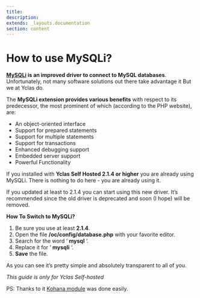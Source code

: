 ```yaml
---
title:
description:
extends: _layouts.documentation
section: content
---
```


# How to use MySQLi?

**[MySQLi](https://en.wikipedia.org/wiki/MySQLi)  is an improved driver to connect to MySQL databases**. Unfortunately, not many software solutions out there take advantage it But we at Yclas do.

The  **MySQLi extension provides various benefits**  with respect to its predecessor, the most prominent of which (according to the PHP website), are:

- An object-oriented interface
- Support for prepared statements
- Support for multiple statements
- Support for transactions
- Enhanced debugging support
- Embedded server support
- Powerful Functionality

If you installed with  **Yclas Self Hosted 2.1.4 or higher**  you are already using MySQLi. There is nothing to do here - you are already using it.

If you updated at least to 2.1.4 you can start using this new driver. It’s recommended since the old driver is deprecated and soon (I hope) will be removed.

**How To Switch to MySQLi?**

1.  Be sure you use at least  **2.1.4**.
2.  Open the file  **/oc/config/database.php**  with your favorite editor.
3.  Search for the word ‘  **mysql**  ‘.
4.  Replace it for ‘  **mysqli**  ‘.
5.  **Save**  the file.

As you can see it’s pretty simple and absolutely transparent to all of you.

*This guide is only for Yclas Self-hosted*
  
PS: Thanks to it [Kohana module](https://github.com/Azuka/Kohana-Database-MySQLi) was done easily.
